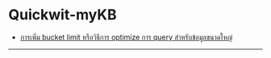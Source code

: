 # Quickwit-myKB
 
- [การเพิ่ม bucket limit หรือวิธีการ optimize การ query สำหรับข้อมูลขนาดใหญ่](./index_configure_notes.md)

---